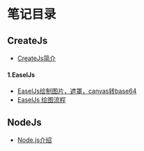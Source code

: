 # 笔记目录
## CreateJs
* [CreateJs简介](https://github.com/hewq/NOTE/blob/master/CreateJs/CreateJs%E7%AE%80%E4%BB%8B.md)
#### 1.EaselJs
* [EaselJs绘制图片，遮罩，canvas转base64](https://github.com/hewq/NOTE/blob/master/CreateJs/EaselJs/EaselJs%E7%BB%98%E5%88%B6%E5%9B%BE%E7%89%87%EF%BC%8C%E9%81%AE%E7%BD%A9%EF%BC%8Ccanvas%E8%BD%ACbase64.md#easeljs%E7%BB%98%E5%88%B6%E5%9B%BE%E7%89%87%E9%81%AE%E7%BD%A9canvas%E8%BD%ACbase64)
* [EaselJs 绘图流程](https://github.com/hewq/NOTE/blob/master/CreateJs/EaselJs/EaselJs%E7%BB%98%E5%9B%BE%E5%9F%BA%E7%A1%80.md)
## NodeJs
* [Node.js介绍](https://github.com/hewq/NOTE/blob/master/nodejs/nodejs%E4%BB%8B%E7%BB%8D.md)

